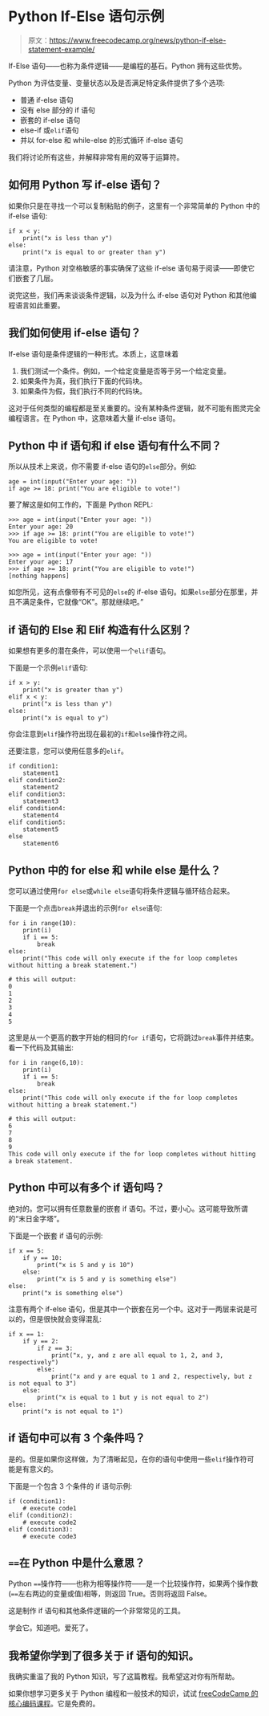 # Python If-Else 语句示例

> 原文：<https://www.freecodecamp.org/news/python-if-else-statement-example/>

If-Else 语句——也称为条件逻辑——是编程的基石。Python 拥有这些优势。

Python 为评估变量、变量状态以及是否满足特定条件提供了多个选项:

*   普通 if-else 语句
*   没有 else 部分的 if 语句
*   嵌套的 if-else 语句
*   else-if 或`elif`语句
*   并以 for-else 和 while-else 的形式循环 if-else 语句

我们将讨论所有这些，并解释非常有用的双等于运算符。

## 如何用 Python 写 if-else 语句？

如果你只是在寻找一个可以复制粘贴的例子，这里有一个非常简单的 Python 中的 if-else 语句:

```
if x < y:
	print("x is less than y")
else:
	print("x is equal to or greater than y")
```

请注意，Python 对空格敏感的事实确保了这些 if-else 语句易于阅读——即使它们嵌套了几层。

说完这些，我们再来谈谈条件逻辑，以及为什么 if-else 语句对 Python 和其他编程语言如此重要。

## 我们如何使用 if-else 语句？

If-else 语句是条件逻辑的一种形式。本质上，这意味着

1.  我们测试一个条件。例如，一个给定变量是否等于另一个给定变量。
2.  如果条件为真，我们执行下面的代码块。
3.  如果条件为假，我们执行不同的代码块。

这对于任何类型的编程都是至关重要的。没有某种条件逻辑，就不可能有图灵完全编程语言。在 Python 中，这意味着大量 if-else 语句。

## Python 中 if 语句和 if else 语句有什么不同？

所以从技术上来说，你不需要 if-else 语句的`else`部分。例如:

```
age = int(input("Enter your age: ")) 
if age >= 18: print("You are eligible to vote!") 
```

要了解这是如何工作的，下面是 Python REPL:

```
>>> age = int(input("Enter your age: "))
Enter your age: 20
>>> if age >= 18: print("You are eligible to vote!")
You are eligible to vote!

>>> age = int(input("Enter your age: "))
Enter your age: 17
>>> if age >= 18: print("You are eligible to vote!")
[nothing happens] 
```

如您所见，这有点像带有不可见的`else`的 if-else 语句。如果`else`部分在那里，并且不满足条件，它就像“OK”。那就继续吧。”

## if 语句的 Else 和 Elif 构造有什么区别？

如果想有更多的潜在条件，可以使用一个`elif`语句。

下面是一个示例`elif`语句:

```
if x > y:
    print("x is greater than y")
elif x < y:
    print("x is less than y")
else:
    print("x is equal to y") 
```

你会注意到`elif`操作符出现在最初的`if`和`else`操作符之间。

还要注意，您可以使用任意多的`elif`。

```
if condition1:
    statement1
elif condition2:
    statement2
elif condition3:
    statement3
elif condition4:
    statement4
elif condition5:
    statement5
else
	statement6
```

## Python 中的 for else 和 while else 是什么？

您可以通过使用`for else`或`while else`语句将条件逻辑与循环结合起来。

下面是一个点击`break`并退出的示例`for else`语句:

```
for i in range(10):
    print(i)
    if i == 5:
        break
else:
    print("This code will only execute if the for loop completes without hitting a break statement.")

# this will output:
0
1
2
3
4
5 
```

这里是从一个更高的数字开始的相同的`for if`语句，它将跳过`break`事件并结束。看一下代码及其输出:

```
for i in range(6,10):
    print(i)
    if i == 5:
        break
else:
    print("This code will only execute if the for loop completes without hitting a break statement.")

# this will output:
6
7
8
9
This code will only execute if the for loop completes without hitting a break statement. 
```

## Python 中可以有多个 if 语句吗？

绝对的。您可以拥有任意数量的嵌套 if 语句。不过，要小心。这可能导致所谓的“末日金字塔”。

下面是一个嵌套 if 语句的示例:

```
if x == 5:
	if y == 10:
	    print("x is 5 and y is 10")
	else:
	    print("x is 5 and y is something else")
else:
	print("x is something else") 
```

注意有两个 if-else 语句，但是其中一个嵌套在另一个中。这对于一两层来说是可以的，但是很快就会变得混乱:

```
if x == 1:
    if y == 2:
        if z == 3:
            print("x, y, and z are all equal to 1, 2, and 3, respectively")
        else:
            print("x and y are equal to 1 and 2, respectively, but z is not equal to 3")
    else:
        print("x is equal to 1 but y is not equal to 2")
else:
    print("x is not equal to 1") 
```

## if 语句中可以有 3 个条件吗？

是的。但是如果你这样做，为了清晰起见，在你的语句中使用一些`elif`操作符可能是有意义的。

下面是一个包含 3 个条件的 if 语句示例:

```
if (condition1):
    # execute code1
elif (condition2):
    # execute code2
elif (condition3):
    # execute code3 
```

## `==`在 Python 中是什么意思？

Python `==`操作符——也称为相等操作符——是一个比较操作符，如果两个操作数(`==`左右两边的变量或值)相等，则返回 True。否则将返回 False。

这是制作 if 语句和其他条件逻辑的一个非常常见的工具。

学会它。知道吧。爱死了。

## 我希望你学到了很多关于 if 语句的知识。

我确实重温了我的 Python 知识，写了这篇教程。我希望这对你有所帮助。

如果你想学习更多关于 Python 编程和一般技术的知识，试试 [freeCodeCamp 的核心编码课程](https://www.freecodecamp.org/learn)。它是免费的。